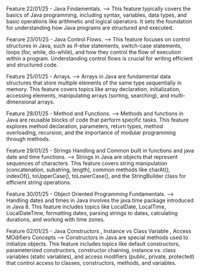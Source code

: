 Feature 22/01/25 - Java Findamentals.
--> This feature typically covers the basics of Java programming, including syntax, variables, data types, and basic operations like arithmetic and logical operators. It sets the foundation for understanding how Java programs are structured and executed.

Fearure 23/01/25 - Java Control Flows.
--> This feature focuses on control structures in Java, such as if-else statements, switch-case statements, loops (for, while, do-while), and how they control the flow of execution within a program. Understanding control flows is crucial for writing efficient and structured code.

Feature 25/01/25 - Arrays.
--> Arrays in Java are fundamental data structures that store multiple elements of the same type sequentially in memory. This feature covers topics like array declaration, initialization, accessing elements, manipulating arrays (sorting, searching), and multi-dimensional arrays.

Feature 28/01/25 - Method and Functions.
--> Methods and functions in Java are reusable blocks of code that perform specific tasks. This feature explores method declaration, parameters, return types, method overloading, recursion, and the importance of modular programming through methods.

Feature 29/01/25 - Strings Handling and Common built in functions and java date and time functions.
--> Strings in Java are objects that represent sequences of characters. This feature covers string manipulation (concatenation, substring, length), common methods like charAt(), indexOf(), toUpperCase(), toLowerCase(), and the StringBuilder class for efficient string operations.

Feature 30/01/25 - Object Oriented Programming Fundamentals.
--> Handling dates and times in Java involves the java.time package introduced in Java 8. This feature includes topics like LocalDate, LocalTime, LocalDateTime, formatting dates, parsing strings to dates, calculating durations, and working with time zones.

Feature 02/01/25 - Java Constructors , Instance vs Class Variable , Access MOdifiers Concepts
--> Constructors in Java are special methods used to initialize objects. This feature includes topics like default constructors, parameterized constructors, constructor chaining, instance vs. class variables (static variables), and access modifiers (public, private, protected) that control access to classes, constructors, methods, and variables.
